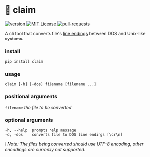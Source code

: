 # :bookmark_tabs: claim

<p>
    <a href="https://pypi.python.org/pypi/claim/1.0.0b1">
        <img src="https://img.shields.io/badge/v-1.0.0--beta-blue.svg" alt="version">
    </a>
    <a href="https://github.com/bukovyn/claim/blob/master/LICENSE.txt">
        <img src="https://badges.frapsoft.com/os/mit/mit.svg?v=102" alt="MIT License">
    </a>
    <a href="https://github.com/bukovyn/claim/pulls">
        <img src="https://img.shields.io/badge/PRs-welcome-brightgreen.svg" alt="pull-requests">
    </a>
</p>

A cli tool that converts file's [line endings](https://en.wikipedia.org/wiki/Newline>) between DOS and Unix-like systems.

### install
  ```pip install claim```

### usage
  ```claim [-h] [-dos] filename [filename ...]```

### positional arguments
  ```filename```  *the file to be converted*

### optional arguments
  ```
  -h, --help  prompts help message
  -d, -dos    converts file to DOS line endings [\cr\n]
  ```

:grey_exclamation: *Note: The files being converted should use UTF-8 encoding, other encodings are currently not supported.*
